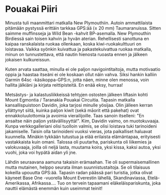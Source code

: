 # Pouakai Piiri

Minusta tuli maanmittari matkalla New Plymouthiin. Autoin ammattilaista pitämään pystyssä erittäin tarkkaa GPS:ää (± 20 mm) Taumaranuissa. Sitten saimme muffinsseja ja Wild Bean -kahvit BP-asemalla. New Plymouthin Birdiessä sain toisen kahvin ja hyvän aterian. Rehellisesti sanottuna en kaipaa ranskalaista ruokaa ollenkaan, koska kiwi-ruokakulttuuri on loistavaa. Vaikka syönkin kuivattua ja pakastekuivattua ruokaa matkalla, minun on tunnustettava, että nautin hienosta ruoasta ennen ja jälkeen jokaisen kulkureissun.

Kuten arvata saattaa, minulla ei ole paljon navigointitaitoja, mutta motivaatio oppia ja haastaa itseäni ei ole koskaan ollut näin vahva. Siksi hankin kalliin Garmin 64sc -käsikoppa-GPS:n, jotta näen, minne olen menossa, voin hallita jälkiäni ja kirjata reittipisteitä. En enää eksy, hurraa!

Metsästys- ja kalastusliikkeissä tehtyjen ostosten jälkeen liftasin kohti Mount Egmontia / Taranakia Pouakai Circuitia. Tapasin matkalla kansallispuistoon Davidin, joka tarjosi minulle yösijaa. Olin jälleen kerran yllättynyt siitä, kuinka paljon kiwit (sekä māorit että pakehat) ovat ennakkoluulottomia ja avoimia vierailijoille. Taas sanoin itselleni: "En ansaitse näin paljon ystävällisyyttä!". Kim, Davidin vaimo, on muotokuvaaja. Kunpa verkkogalleriani olisi tuolloin valmis, se olisi loistava tuki tarinoideni jakamiselle. Taisin olla tarinoideni vuoksi vieras, jota paikalliset haluavat kuunnella. Minäkin tykkään tutustua ja elää erilaista elämäntapaa, erityisesti vastakkaista kuin omani. Talossa oli puutarha, pariskunta oli liikemies ja valokuvaaja, joilla oli neljä lasta, muutama koira, yksi kissa, kaksi autoa, yksi vuohi, joka voi hypätä aidan yli jne.

Lähdin seuraavana aamuna takaisin erämaahan. Tie oli supermaisemallinen mutta mutainen, helppo seurata ilman suunnistustaitoja. Se oli tilaisuus kokeilla upouutta GPS:ää. Tapasin radan päässä pari turistia, jotka olivat käyneet Base One -vuorella Mount Everestin lähellä, Skandinaviassa, Etelä-Amerikassa, Afrikassa.... Tuo on tervein tapaamani eläkeläispariskunta, joka nauttii elämästä enemmän kuin useimmat teinit!
